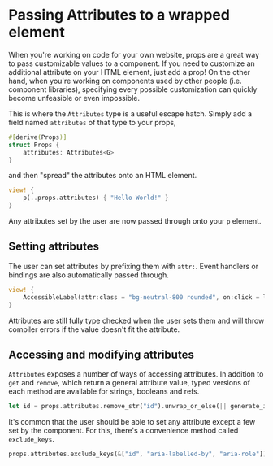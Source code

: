 # Passing Attributes to a wrapped element

When you're working on code for your own website, props are a great way to pass customizable values
to a component. If you need to customize an additional attribute on your HTML element, just add a
prop! On the other hand, when you're working on components used by other people (i.e. component libraries),
specifying every possible customization can quickly become unfeasible or even impossible.

This is where the `Attributes` type is a useful escape hatch. Simply add a field named `attributes`
of that type to your props,

```rust
#[derive(Props)]
struct Props {
    attributes: Attributes<G>
}
```

and then "spread" the attributes onto an HTML element.

```rust
view! {
    p(..props.attributes) { "Hello World!" }
}
```

Any attributes set by the user are now passed through onto your `p` element.

## Setting attributes

The user can set attributes by prefixing them with `attr:`. Event handlers or bindings are also
automatically passed through.

```rust
view! {
    AccessibleLabel(attr:class = "bg-neutral-800 rounded", on:click = label_clicked) { "Label 1" }
}
```

Attributes are still fully type checked when the user sets them and will throw compiler errors
if the value doesn't fit the attribute.

## Accessing and modifying attributes

`Attributes` exposes a number of ways of accessing attributes. In addition to `get` and `remove`,
which return a general attribute value, typed versions of each method are available for strings,
booleans and refs.

```rust
let id = props.attributes.remove_str("id").unwrap_or_else(|| generate_id());
```

It's common that the user should be able to set any attribute except a few set by the component.
For this, there's a convenience method called `exclude_keys`.

```rust
props.attributes.exclude_keys(&["id", "aria-labelled-by", "aria-role"]);
```
